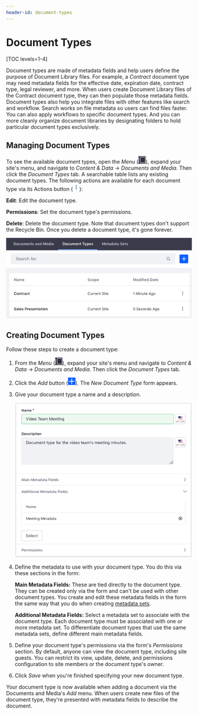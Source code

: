 ```yaml
---
header-id: document-types
---
```


# Document Types

[TOC levels=1-4]

Document types are made of metadata fields and help users define the purpose of
Document Library files. For example, a *Contract* document type may need 
metadata fields for the effective date, expiration date, contract type, legal 
reviewer, and more. When users create Document Library files of the Contract 
document type, they can then populate those metadata fields. Document types also 
help you integrate files with other features like search and workflow. Search 
works on file metadata so users can find files faster. You can also apply 
workflows to specific document types. And you can more cleanly organize document 
libraries by designating folders to hold particular document types exclusively. 

## Managing Document Types

To see the available document types, open the *Menu* 
(![Product Menu](../../../../images/icon-menu.png)), 
expand your site's menu, and navigate to *Content & Data* &rarr; 
*Documents and Media*. Then click the *Document Types* tab. A searchable table 
lists any existing document types. The following actions are available for each 
document type via its Actions button 
(![Actions](../../../../images/icon-actions.png)): 

**Edit**: Edit the document type. 

**Permissions**: Set the document type's permissions. 

**Delete**: Delete the document type. Note that document types don't support the 
Recycle Bin. Once you delete a document type, it's gone forever. 

![Figure 1: The Document Types management window lets you view existing document types and create new ones.](../../../../images/dm-doc-types-list.png)

## Creating Document Types

Follow these steps to create a document type: 

1.  From the *Menu* (![Product Menu](../../../../images/icon-menu.png)), expand 
    your site's menu and navigate to *Content & Data* &rarr; 
    *Documents and Media*. Then click the *Document Types* tab. 

2.  Click the *Add* button 
    (![Add](../../../../images/icon-add.png)). The *New Document Type* form 
    appears. 

3.  Give your document type a name and a description. 

    ![Figure 2: Create your new document type.](../../../../images/dm-doc-types-new.png)

4.  Define the metadata to use with your document type. You do this via these 
    sections in the form: 

    **Main Metadata Fields:** These are tied directly to the document type. They 
    can be created only via the form and can't be used with other document 
    types. You create and edit these metadata fields in the form the same way 
    that you do when creating 
    [metadata sets](/docs/7-2/user/-/knowledge_base/u/metadata-sets). 

    **Additional Metadata Fields:** Select a metadata set to associate with the 
    document type. Each document type must be associated with one or more 
    metadata set. To differentiate document types that use the same metadata 
    sets, define different main metadata fields. 

5.  Define your document type's permissions via the form's *Permissions*
    section. By default, anyone can view the document type, including site
    guests. You can restrict its view, update, delete, and permissions
    configuration to site members or the document type's owner. 

6.  Click *Save* when you're finished specifying your new document type. 

Your document type is now available when adding a document via the Documents and 
Media's *Add* menu. When users create new files of the document type, they're 
presented with metadata fields to describe the document. 
